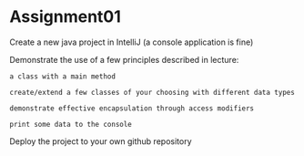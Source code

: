 # Assignment01
Create a new java project in IntelliJ (a console application is fine)

Demonstrate the use of a few principles described in lecture:

    a class with a main method
  
    create/extend a few classes of your choosing with different data types
  
    demonstrate effective encapsulation through access modifiers
  
    print some data to the console
  
Deploy the project to your own github repository
